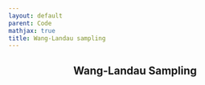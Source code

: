 ```yaml
---
layout: default
parent: Code
mathjax: true
title: Wang-Landau sampling 
---
```

<p align="center">
    <h2 align="center"> <strong> Wang-Landau Sampling </strong> </h2>
</p>
<p>&nbsp;</p>

